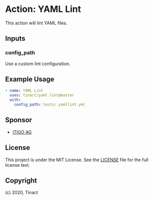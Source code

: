 # Action: YAML Lint

This action will lint YAML files.

## Inputs

### config_path

Use a custom lint configuration.

## Example Usage

```yaml
- name: YAML Lint
  uses: tinact/yaml.lint@master
  with:
    config_path: tests/.yamllint.yml
```

## Sponsor

- [ITIGO AG](https://itigo.ch)

## License

This project is under the MIT License. See the [LICENSE](licence) file for the full license text.

## Copyright

(c) 2020, Tinact
